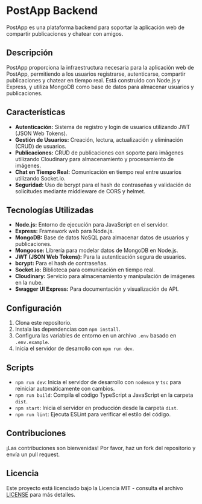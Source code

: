 # PostApp Backend

PostApp es una plataforma backend para soportar la aplicación web de compartir publicaciones y chatear con amigos.

## Descripción

PostApp proporciona la infraestructura necesaria para la aplicación web de PostApp, permitiendo a los usuarios registrarse, autenticarse, compartir publicaciones y chatear en tiempo real. Está construido con Node.js y Express, y utiliza MongoDB como base de datos para almacenar usuarios y publicaciones.

## Características

- **Autenticación:** Sistema de registro y login de usuarios utilizando JWT (JSON Web Tokens).
- **Gestión de Usuarios:** Creación, lectura, actualización y eliminación (CRUD) de usuarios.
- **Publicaciones:** CRUD de publicaciones con soporte para imágenes utilizando Cloudinary para almacenamiento y procesamiento de imágenes.
- **Chat en Tiempo Real:** Comunicación en tiempo real entre usuarios utilizando Socket.io.
- **Seguridad:** Uso de bcrypt para el hash de contraseñas y validación de solicitudes mediante middleware de CORS y helmet.

## Tecnologías Utilizadas

- **Node.js:** Entorno de ejecución para JavaScript en el servidor.
- **Express:** Framework web para Node.js.
- **MongoDB:** Base de datos NoSQL para almacenar datos de usuarios y publicaciones.
- **Mongoose:** Librería para modelar datos de MongoDB en Node.js.
- **JWT (JSON Web Tokens):** Para la autenticación segura de usuarios.
- **bcrypt:** Para el hash de contraseñas.
- **Socket.io:** Biblioteca para comunicación en tiempo real.
- **Cloudinary:** Servicio para almacenamiento y manipulación de imágenes en la nube.
- **Swagger UI Express:** Para documentación y visualización de API.

## Configuración

1. Clona este repositorio.
2. Instala las dependencias con `npm install`.
3. Configura las variables de entorno en un archivo `.env` basado en `.env.example`.
4. Inicia el servidor de desarrollo con `npm run dev`.

## Scripts

- `npm run dev`: Inicia el servidor de desarrollo con `nodemon` y `tsc` para reiniciar automáticamente con cambios.
- `npm run build`: Compila el código TypeScript a JavaScript en la carpeta `dist`.
- `npm start`: Inicia el servidor en producción desde la carpeta `dist`.
- `npm run lint`: Ejecuta ESLint para verificar el estilo del código.

## Contribuciones

¡Las contribuciones son bienvenidas! Por favor, haz un fork del repositorio y envía un pull request.

## Licencia

Este proyecto está licenciado bajo la Licencia MIT - consulta el archivo [LICENSE](LICENSE) para más detalles.

